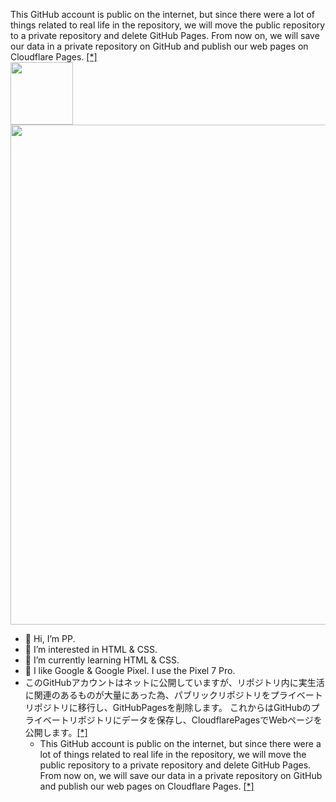 This GitHub account is public on the internet, but since there were a lot of things related to real life in the repository, we will move the public repository to a private repository and delete GitHub Pages. From now on, we will save our data in a private repository on GitHub and publish our web pages on Cloudflare Pages. <a href="https://pp-pixel.pages.dev/" target="_blank">[*]</a><br>
[<img src="https://pp-pixel.pages.dev/images/PP_Pixel-Bugdroid_W.svg" width="100px">](https://pp-pixel.pages.dev)<br>
<a href="https://pp-pixel.pages.dev" target="_blank"><img src="https://pp-pixel.pages.dev/images/SNS1.svg" width="800px"></a>  

  
- 👋 Hi, I’m PP.
- 👀 I’m interested in HTML & CSS.
- 🌱 I’m currently learning HTML & CSS.
- 💞️ I like Google & Google Pixel. I use the Pixel 7 Pro.
- このGitHubアカウントはネットに公開していますが、リポジトリ内に実生活に関連のあるものが大量にあった為、パブリックリポジトリをプライベートリポジトリに移行し、GitHubPagesを削除します。
  これからはGitHubのプライベートリポジトリにデータを保存し、CloudflarePagesでWebページを公開します。<a href="https://pp-pixel.pages.dev/" target="_blank">[*]</a>
  - This GitHub account is public on the internet, but since there were a lot of things related to real life in the repository, we will move the public repository to a private repository and delete GitHub Pages. From now on, we will save our data in a private repository on GitHub and publish our web pages on Cloudflare Pages. <a href="https://pp-pixel.pages.dev/" target="_blank">[*]</a>

<!---
PP-Pixel/PP-Pixel is a ✨ special ✨ repository because its `README.md` (this file) appears on your GitHub profile.
You can click the Preview link to take a look at your changes.
--->
